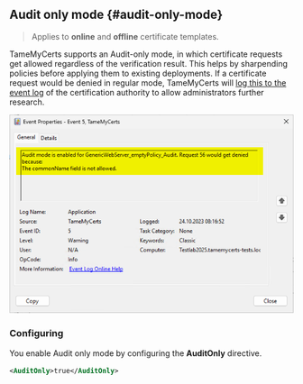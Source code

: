 ## Audit only mode {#audit-only-mode}

> Applies to **online** and **offline** certificate templates.

TameMyCerts supports an Audit-only mode, in which certificate requests get allowed regardless of the verification result. This helps by sharpending policies before applying them to existing deployments. If a certificate request would be denied in regular mode, TameMyCerts will [log this to the event log](#logs) of the certification authority to allow administrators further research.

![Audit only mode is enabled for this certificate template. Policy violations will get logged, but the certificate will get issued.](resources/audit-only-mode.png)

### Configuring

You enable Audit only mode by configuring the **AuditOnly** directive.

```xml
<AuditOnly>true</AuditOnly>
```